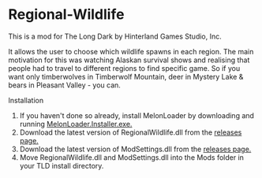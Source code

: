# Regional-Wildlife
This is a mod for The Long Dark by Hinterland Games Studio, Inc. 

It allows the user to choose which wildlife spawns in each region. The main motivation for this was watching Alaskan survival shows and realising that people had to travel to different regions to find specific game. So if you want only timberwolves in Timberwolf Mountain, deer in Mystery Lake & bears in Pleasant Valley - you can.

Installation

1. If you haven't done so already, install MelonLoader by downloading and running [MelonLoader.Installer.exe.](https://github.com/HerpDerpinstine/MelonLoader/releases/latest/download/MelonLoader.Installer.exe)
2. Download the latest version of RegionalWildlife.dll from the [releases page.](https://github.com/johnjollystupid/Regional-Wildlife/tree/v1.0)
3. Download the latest version of ModSettings.dll from the [releases page.](https://github.com/zeobviouslyfakeacc/ModSettings/releases/download/v1.8.1/ModSettings.dll)
4. Move RegionalWildlife.dll and ModSettings.dll into the Mods folder in your TLD install directory.

